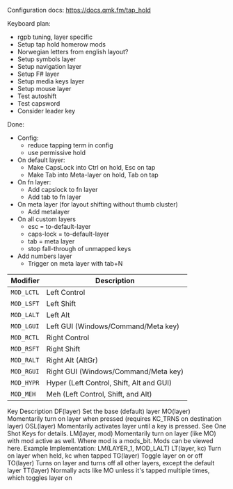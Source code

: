 Configuration docs:
https://docs.qmk.fm/tap_hold

Keyboard plan:
- rgpb tuning, layer specific
- Setup tap hold homerow mods
- Norwegian letters from english layout?
- Setup symbols layer
- Setup navigation layer
- Setup F# layer
- Setup media keys layer
- Setup mouse layer
- Test autoshift
- Test capsword
- Consider leader key

Done:
- Config:
    - reduce tapping term in config
    - use permissive hold
- On default layer:
    - Make CapsLock into Ctrl on hold, Esc on tap
    - Make Tab into Meta-layer on hold, Tab on tap
- On fn layer:
    - Add capslock to fn layer
    - Add tab to fn layer
- On meta layer (for layout shifting without thumb cluster)
    - Add metalayer
- On all custom layers
    - esc = to-default-layer
    - caps-lock = to-default-layer
    - tab = meta layer
    - stop fall-through of unmapped keys
- Add numbers layer
    - Trigger on meta layer with tab+N



|Modifier  |Description                             |
|----------|----------------------------------------|
|`MOD_LCTL`|Left Control                            |
|`MOD_LSFT`|Left Shift                              |
|`MOD_LALT`|Left Alt                                |
|`MOD_LGUI`|Left GUI (Windows/Command/Meta key)     |
|`MOD_RCTL`|Right Control                           |
|`MOD_RSFT`|Right Shift                             |
|`MOD_RALT`|Right Alt (AltGr)                       |
|`MOD_RGUI`|Right GUI (Windows/Command/Meta key)    |
|`MOD_HYPR`|Hyper (Left Control, Shift, Alt and GUI)|
|`MOD_MEH` |Meh (Left Control, Shift, and Alt)      |


Key	Description
DF(layer)	Set the base (default) layer
MO(layer)	Momentarily turn on layer when pressed (requires KC_TRNS on destination layer)
OSL(layer)	Momentarily activates layer until a key is pressed. See One Shot Keys for details.
LM(layer, mod)	Momentarily turn on layer (like MO) with mod active as well. Where mod is a mods_bit. Mods can be viewed here. Example Implementation: LM(LAYER_1, MOD_LALT)
LT(layer, kc)	Turn on layer when held, kc when tapped
TG(layer)	Toggle layer on or off
TO(layer)	Turns on layer and turns off all other layers, except the default layer
TT(layer)	Normally acts like MO unless it's tapped multiple times, which toggles layer on

